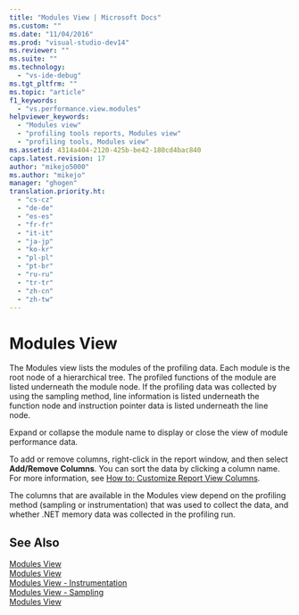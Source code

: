 ```yaml
---
title: "Modules View | Microsoft Docs"
ms.custom: ""
ms.date: "11/04/2016"
ms.prod: "visual-studio-dev14"
ms.reviewer: ""
ms.suite: ""
ms.technology: 
  - "vs-ide-debug"
ms.tgt_pltfrm: ""
ms.topic: "article"
f1_keywords: 
  - "vs.performance.view.modules"
helpviewer_keywords: 
  - "Modules view"
  - "profiling tools reports, Modules view"
  - "profiling tools, Modules view"
ms.assetid: 4314a404-2120-425b-be42-180cd4bac840
caps.latest.revision: 17
author: "mikejo5000"
ms.author: "mikejo"
manager: "ghogen"
translation.priority.ht: 
  - "cs-cz"
  - "de-de"
  - "es-es"
  - "fr-fr"
  - "it-it"
  - "ja-jp"
  - "ko-kr"
  - "pl-pl"
  - "pt-br"
  - "ru-ru"
  - "tr-tr"
  - "zh-cn"
  - "zh-tw"
---
```

# Modules View
The Modules view lists the modules of the profiling data. Each module is the root node of a hierarchical tree. The profiled functions of the module are listed underneath the module node. If the profiling data was collected by using the sampling method, line information is listed underneath the function node and instruction pointer data is listed underneath the line node.  
  
 Expand or collapse the module name to display or close the view of module performance data.  
  
 To add or remove columns, right-click in the report window, and then select **Add/Remove Columns**. You can sort the data by clicking a column name. For more information, see [How to: Customize Report View Columns](../profiling/how-to-customize-report-view-columns.md).  
  
 The columns that are available in the Modules view depend on the profiling method (sampling or instrumentation) that was used to collect the data, and whether .NET memory data was collected in the profiling run.  
  
## See Also  
 [Modules View](../profiling/modules-view-sampling-data.md)   
 [Modules View](../profiling/modules-view-instrumentation-data.md)   
 [Modules View - Instrumentation](../profiling/modules-view-dotnet-memory-instrumentation-data.md)   
 [Modules View - Sampling](../profiling/modules-view-dotnet-memory-sampling-data.md)   
 [Modules View](../profiling/modules-view-contention-data.md)
